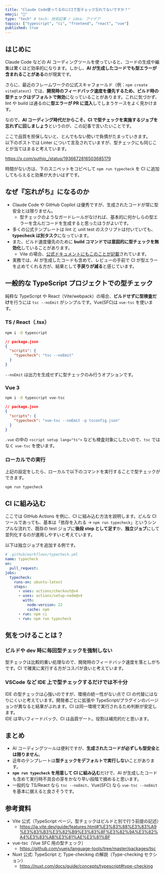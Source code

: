 ```yaml
---
title: "Claude Code使ってるのにCIで型チェック忘れてないですか？"
emoji: "🚦"
type: "tech" # tech: 技術記事 / idea: アイデア
topics: ["typescript", "ci", "frontend", "react", "vue"]
published: true
---
```


## はじめに

Claude Code などの AI コーディングツールを使っていると、コードの生成や編集は驚くほど効率的になります。しかし、**AI が生成したコードでも型エラーが含まれることがある**のが現実です。

さらに、最近のフレームワークの公式スキャフォールド（例：`npm create vite@latest`）では、**開発時のフィードバック速度を優先するため、ビルド時の型チェックはデフォルトで無効**になっていることがあります。これに気づかず、lint や build は通るのに**型エラーが PR に混入**してしまうケースをよく見かけます。

なので、**AI コーディング時代だからこそ、CI で型チェックを実施するジョブを忘れずに回しましょう**というのが、この記事で言いたいことです。

ここで品質を担保しないと、とんでもない勢いで負債がたまっていきます。  
以下のポストでは Linter について言及されていますが、型チェックにも同じことが当てはまると考えています。

https://x.com/suthio_/status/1936672816503685179

時間がない方は、下のスニペットをコピペして `npm run typecheck` を CI に追加してもらえると効果が大きいはずです。

## なぜ『忘れがち』になるのか

- Claude Code や GitHub Copilot は優秀ですが、生成されたコードが常に型安全とは限りません。
  - 型チェックのようなガードレールがなければ、基本的に何かしらの型エラーを含んだコードを生成すると思ったほうがよいです。
- 多くの公式テンプレートは lint と unit test のスクリプトは付いていても、**typecheck は別タスク**になっています。
- また、ビルド速度優先のために **build コマンドでは意図的に型チェックを無効化**していることがあります。
  - Vite の場合、[公式ドキュメントにもこのことが記載](https://ja.vite.dev/guide/features.html#%E3%83%88%E3%83%A9%E3%83%B3%E3%82%B9%E3%83%8F%E3%82%9A%E3%82%A4%E3%83%AB%E3%81%AE%E3%81%BF)されています。
- 実務では、AI が生成したコードも含めて、レビューの手前で CI が型エラーを止めてくれる方が、結果として**手戻りが減る**と感じています。

## 一般的な TypeScript プロジェクトでの型チェック

純粋な TypeScript や React（Vite/webpack）の場合、**ビルドせずに型検査だけ**を行うには `tsc --noEmit` がシンプルです。Vue(SFC)は `vue-tsc` を使います。

### TS / React（.tsx）

```bash
npm i -D typescript
```

```json
// package.json
{
  "scripts": {
    "typecheck": "tsc --noEmit"
  }
}
```

`--noEmit` は出力を生成せずに型チェックのみ行うオプションです。

### Vue 3

```bash
npm i -D typescript vue-tsc
```

```json
// package.json
{
  "scripts": {
    "typecheck": "vue-tsc --noEmit -p tsconfig.json"
  }
}
```

`.vue` の中の `<script setup lang="ts">` なども検査対象にしたいので、`tsc` ではなく `vue-tsc` を使います。

### ローカルでの実行

上記の設定をしたら、ローカルで以下のコマンドを実行することで型チェックができます。

```bash
npm run typecheck
```

## CI に組み込む

ここでは GitHub Actions を例に、CI に組み込む方法を説明します。どんな CI ツールであっても、基本は「依存を入れる → `npm run typecheck`」というシンプルな流れで、既存の test ジョブに**後段 step として足す**か、**独立ジョブ**にして並列化するのが運用しやすいと考えています。

以下は独立ジョブを追加する例です。

```yaml
# .github/workflows/typecheck.yml
name: typecheck
on:
  pull_request:
jobs:
  typecheck:
    runs-on: ubuntu-latest
    steps:
      - uses: actions/checkout@v4
      - uses: actions/setup-node@v4
        with:
          node-version: 22
          cache: npm
      - run: npm ci
      - run: npm run typecheck
```

## 気をつけることは？

### ビルドや dev 時に毎回型チェックを強制しない

型チェックは比較的重い処理なので、開発時のフィードバック速度を落としがちです。CI で確実に実行する方がコスパが良いと考えています。

### VSCode など IDE 上で型チェックするだけでは不十分

IDE の型チェックは心強いのですが、環境の統一性がない点で CI の代替にはなりにくいと考えています。開発者ごとに拡張や TypeScript/プラグインのバージョンが異なると結果がぶれます。CI は同一環境で実行されるため判断が安定します。  
IDE は早いフィードバック、CI は品質ゲート。役割は補完的だと思います。

## まとめ

- AI コーディングツールは便利ですが、**生成されたコードが必ずしも型安全とは限りません**。
- 近年のテンプレートは**型チェックをデフォルトで実行しない**ことがあります。
- **`npm run typecheck` を用意して CI に組み込む**だけで、AI が生成したコードも含めて実行時不具合の芽をかなり早い段階で摘めると思います。
- 一般的な TS/React なら `tsc --noEmit`、Vue(SFC) なら `vue-tsc --noEmit` を基本に据えると良さそうです。

## 参考資料

- Vite 公式（TypeScript ページ。型チェックはビルドと別で行う前提の記述）
  - https://ja.vite.dev/guide/features.html#%E3%83%88%E3%83%A9%E3%83%B3%E3%82%B9%E3%83%8F%E3%82%9A%E3%82%A4%E3%83%AB%E3%81%AE%E3%81%BF
- vue-tsc（Vue SFC 用の型チェック）
  - https://github.com/vuejs/language-tools/tree/master/packages/tsc
- Nuxt 公式: TypeScript と Type-checking の解説（Type-checking セクション）
  - https://nuxt.com/docs/guide/concepts/typescript#type-checking
